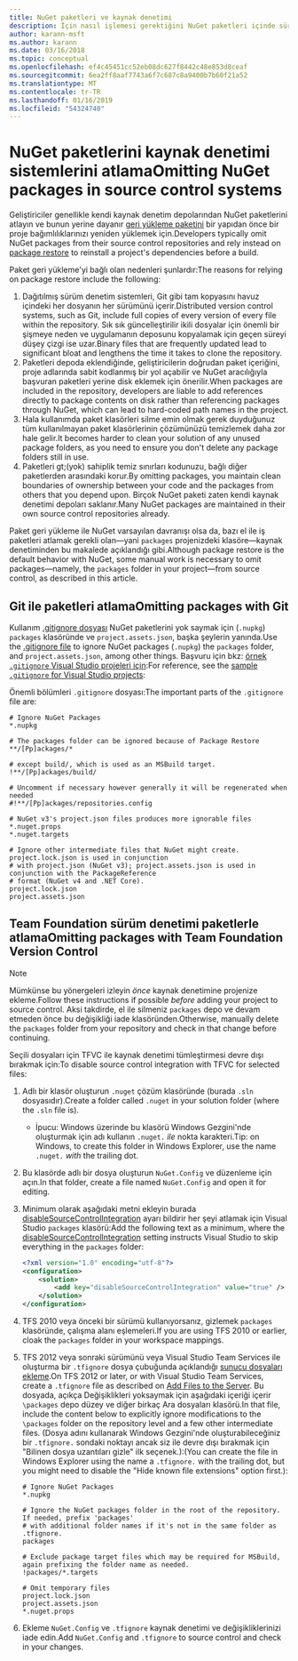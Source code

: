 ```yaml
---
title: NuGet paketleri ve kaynak denetimi
description: İçin nasıl işlemesi gerektiğini NuGet paketleri içinde sürüm denetimi ve kaynak denetimi sistemlerini ve git ve TFVC paketlerle atlamak nasıl konuları.
author: karann-msft
ms.author: karann
ms.date: 03/16/2018
ms.topic: conceptual
ms.openlocfilehash: ef4c45451cc52eb08dc627f8442c48e853d8ceaf
ms.sourcegitcommit: 6ea2ff8aaf7743a6f7c687c8a9400b7b60f21a52
ms.translationtype: MT
ms.contentlocale: tr-TR
ms.lasthandoff: 01/16/2019
ms.locfileid: "54324740"
---
```

# <a name="omitting-nuget-packages-in-source-control-systems"></a><span data-ttu-id="d3370-103">NuGet paketlerini kaynak denetimi sistemlerini atlama</span><span class="sxs-lookup"><span data-stu-id="d3370-103">Omitting NuGet packages in source control systems</span></span>

<span data-ttu-id="d3370-104">Geliştiriciler genellikle kendi kaynak denetim depolarından NuGet paketlerini atlayın ve bunun yerine dayanır [geri yükleme paketini](package-restore.md) bir yapıdan önce bir proje bağımlılıklarınızı yeniden yüklemek için.</span><span class="sxs-lookup"><span data-stu-id="d3370-104">Developers typically omit NuGet packages from their source control repositories and rely instead on [package restore](package-restore.md) to reinstall a project's dependencies before a build.</span></span>

<span data-ttu-id="d3370-105">Paket geri yükleme'yi bağlı olan nedenleri şunlardır:</span><span class="sxs-lookup"><span data-stu-id="d3370-105">The reasons for relying on package restore include the following:</span></span>

1. <span data-ttu-id="d3370-106">Dağıtılmış sürüm denetim sistemleri, Git gibi tam kopyasını havuz içindeki her dosyanın her sürümünü içerir.</span><span class="sxs-lookup"><span data-stu-id="d3370-106">Distributed version control systems, such as Git, include full copies of every version of every file within the repository.</span></span> <span data-ttu-id="d3370-107">Sık sık güncelleştirilir ikili dosyalar için önemli bir şişmeye neden ve uygulamanın deposunu kopyalamak için geçen süreyi düşey çizgi ise uzar.</span><span class="sxs-lookup"><span data-stu-id="d3370-107">Binary files that are frequently updated lead to significant bloat and lengthens the time it takes to clone the repository.</span></span>
1. <span data-ttu-id="d3370-108">Paketleri depoda eklendiğinde, geliştiricilerin doğrudan paket içeriğini, proje adlarında sabit kodlanmış bir yol açabilir ve NuGet aracılığıyla başvuran paketleri yerine disk eklemek için önerilir.</span><span class="sxs-lookup"><span data-stu-id="d3370-108">When packages are included in the repository, developers are liable to add references directly to package contents on disk rather than referencing packages through NuGet, which can lead to hard-coded path names in the project.</span></span>
1. <span data-ttu-id="d3370-109">Hala kullanımda paket klasörleri silme emin olmak gerek duyduğunuz tüm kullanılmayan paket klasörlerinin çözümünüzü temizlemek daha zor hale gelir.</span><span class="sxs-lookup"><span data-stu-id="d3370-109">It becomes harder to clean your solution of any unused package folders, as you need to ensure you don't delete any package folders still in use.</span></span>
1. <span data-ttu-id="d3370-110">Paketleri gt;(yok) sahiplik temiz sınırları kodunuzu, bağlı diğer paketlerden arasındaki korur.</span><span class="sxs-lookup"><span data-stu-id="d3370-110">By omitting packages, you maintain clean boundaries of ownership between your code and the packages from others that you depend upon.</span></span> <span data-ttu-id="d3370-111">Birçok NuGet paketi zaten kendi kaynak denetimi depoları saklanır.</span><span class="sxs-lookup"><span data-stu-id="d3370-111">Many NuGet packages are maintained in their own source control repositories already.</span></span>

<span data-ttu-id="d3370-112">Paket geri yükleme ile NuGet varsayılan davranışı olsa da, bazı el ile iş paketleri atlamak gerekli olan&mdash;yani `packages` projenizdeki klasöre&mdash;kaynak denetiminden bu makalede açıklandığı gibi.</span><span class="sxs-lookup"><span data-stu-id="d3370-112">Although package restore is the default behavior with NuGet, some manual work is necessary to omit packages&mdash;namely, the `packages` folder in your project&mdash;from source control, as described in this article.</span></span>

## <a name="omitting-packages-with-git"></a><span data-ttu-id="d3370-113">Git ile paketleri atlama</span><span class="sxs-lookup"><span data-stu-id="d3370-113">Omitting packages with Git</span></span>

<span data-ttu-id="d3370-114">Kullanım [.gitignore dosyası](https://git-scm.com/docs/gitignore) NuGet paketlerini yok saymak için (`.nupkg`) `packages` klasöründe ve `project.assets.json`, başka şeylerin yanında.</span><span class="sxs-lookup"><span data-stu-id="d3370-114">Use the [.gitignore file](https://git-scm.com/docs/gitignore) to ignore NuGet packages (`.nupkg`) the `packages` folder, and `project.assets.json`, among other things.</span></span> <span data-ttu-id="d3370-115">Başvuru için bkz: [örnek `.gitignore` Visual Studio projeleri için](https://github.com/github/gitignore/blob/master/VisualStudio.gitignore):</span><span class="sxs-lookup"><span data-stu-id="d3370-115">For reference, see the [sample `.gitignore` for Visual Studio projects](https://github.com/github/gitignore/blob/master/VisualStudio.gitignore):</span></span>

<span data-ttu-id="d3370-116">Önemli bölümleri `.gitignore` dosyası:</span><span class="sxs-lookup"><span data-stu-id="d3370-116">The important parts of the `.gitignore` file are:</span></span>

```gitignore
# Ignore NuGet Packages
*.nupkg

# The packages folder can be ignored because of Package Restore
**/[Pp]ackages/*

# except build/, which is used as an MSBuild target.
!**/[Pp]ackages/build/

# Uncomment if necessary however generally it will be regenerated when needed
#!**/[Pp]ackages/repositories.config

# NuGet v3's project.json files produces more ignorable files
*.nuget.props
*.nuget.targets

# Ignore other intermediate files that NuGet might create. project.lock.json is used in conjunction
# with project.json (NuGet v3); project.assets.json is used in conjunction with the PackageReference
# format (NuGet v4 and .NET Core).
project.lock.json
project.assets.json
```

## <a name="omitting-packages-with-team-foundation-version-control"></a><span data-ttu-id="d3370-117">Team Foundation sürüm denetimi paketlerle atlama</span><span class="sxs-lookup"><span data-stu-id="d3370-117">Omitting packages with Team Foundation Version Control</span></span>

> [!Note]
> <span data-ttu-id="d3370-118">Mümkünse bu yönergeleri izleyin *önce* kaynak denetimine projenize ekleme.</span><span class="sxs-lookup"><span data-stu-id="d3370-118">Follow these instructions if possible *before* adding your project to source control.</span></span> <span data-ttu-id="d3370-119">Aksi takdirde, el ile silmeniz `packages` depo ve devam etmeden önce bu değişikliği iade klasöründen.</span><span class="sxs-lookup"><span data-stu-id="d3370-119">Otherwise, manually delete the `packages` folder from your repository and check in that change before continuing.</span></span>

<span data-ttu-id="d3370-120">Seçili dosyaları için TFVC ile kaynak denetimi tümleştirmesi devre dışı bırakmak için:</span><span class="sxs-lookup"><span data-stu-id="d3370-120">To disable source control integration with TFVC for selected files:</span></span>

1. <span data-ttu-id="d3370-121">Adlı bir klasör oluşturun `.nuget` çözüm klasöründe (burada `.sln` dosyasıdır).</span><span class="sxs-lookup"><span data-stu-id="d3370-121">Create a folder called `.nuget` in your solution folder (where the `.sln` file is).</span></span>
    - <span data-ttu-id="d3370-122">İpucu: Windows üzerinde bu klasörü Windows Gezgini'nde oluşturmak için adı kullanın `.nuget.` *ile* nokta karakteri.</span><span class="sxs-lookup"><span data-stu-id="d3370-122">Tip: on Windows, to create this folder in Windows Explorer, use the name `.nuget.` *with* the trailing dot.</span></span>

1. <span data-ttu-id="d3370-123">Bu klasörde adlı bir dosya oluşturun `NuGet.Config` ve düzenleme için açın.</span><span class="sxs-lookup"><span data-stu-id="d3370-123">In that folder, create a file named `NuGet.Config` and open it for editing.</span></span>

1. <span data-ttu-id="d3370-124">Minimum olarak aşağıdaki metni ekleyin burada [disableSourceControlIntegration](../reference/nuget-config-file.md#solution-section) ayarı bildirir her şeyi atlamak için Visual Studio `packages` klasörü:</span><span class="sxs-lookup"><span data-stu-id="d3370-124">Add the following text as a minimum, where the [disableSourceControlIntegration](../reference/nuget-config-file.md#solution-section) setting instructs Visual Studio to skip everything in the `packages` folder:</span></span>

   ```xml
   <?xml version="1.0" encoding="utf-8"?>
   <configuration>
       <solution>
           <add key="disableSourceControlIntegration" value="true" />
       </solution>
   </configuration>
   ```

1. <span data-ttu-id="d3370-125">TFS 2010 veya önceki bir sürümü kullanıyorsanız, gizlemek `packages` klasöründe, çalışma alanı eşlemeleri.</span><span class="sxs-lookup"><span data-stu-id="d3370-125">If you are using TFS 2010 or earlier, cloak the `packages` folder in your workspace mappings.</span></span>

1. <span data-ttu-id="d3370-126">TFS 2012 veya sonraki sürümünü veya Visual Studio Team Services ile oluşturma bir `.tfignore` dosya çubuğunda açıklandığı [sunucu dosyaları ekleme](/vsts/tfvc/add-files-server?view=vsts#tfignore).</span><span class="sxs-lookup"><span data-stu-id="d3370-126">On TFS 2012 or later, or with Visual Studio Team Services, create a `.tfignore` file as described on [Add Files to the Server](/vsts/tfvc/add-files-server?view=vsts#tfignore).</span></span> <span data-ttu-id="d3370-127">Bu dosyada, açıkça Değişiklikleri yoksaymak için aşağıdaki içeriği içerir `\packages` depo düzey ve diğer birkaç Ara dosyaları klasörü.</span><span class="sxs-lookup"><span data-stu-id="d3370-127">In that file, include the content below to explicitly ignore modifications to the `\packages` folder on the repository level and a few other intermediate files.</span></span> <span data-ttu-id="d3370-128">(Dosya adını kullanarak Windows Gezgini'nde oluşturabileceğiniz bir `.tfignore.` sondaki noktayı ancak siz ile devre dışı bırakmak için "Bilinen dosya uzantıları gizle" ilk seçenek.):</span><span class="sxs-lookup"><span data-stu-id="d3370-128">(You can create the file in Windows Explorer using the name a `.tfignore.` with the trailing dot, but you might need to disable the "Hide known file extensions" option first.):</span></span>

   ```cli
   # Ignore NuGet Packages
   *.nupkg

   # Ignore the NuGet packages folder in the root of the repository. If needed, prefix 'packages'
   # with additional folder names if it's not in the same folder as .tfignore.   
   packages

   # Exclude package target files which may be required for MSBuild, again prefixing the folder name as needed.
   !packages/*.targets

   # Omit temporary files
   project.lock.json
   project.assets.json
   *.nuget.props
   ```

1. <span data-ttu-id="d3370-129">Ekleme `NuGet.Config` ve `.tfignore` kaynak denetimi ve değişikliklerinizi iade edin.</span><span class="sxs-lookup"><span data-stu-id="d3370-129">Add `NuGet.Config` and `.tfignore` to source control and check in your changes.</span></span>
